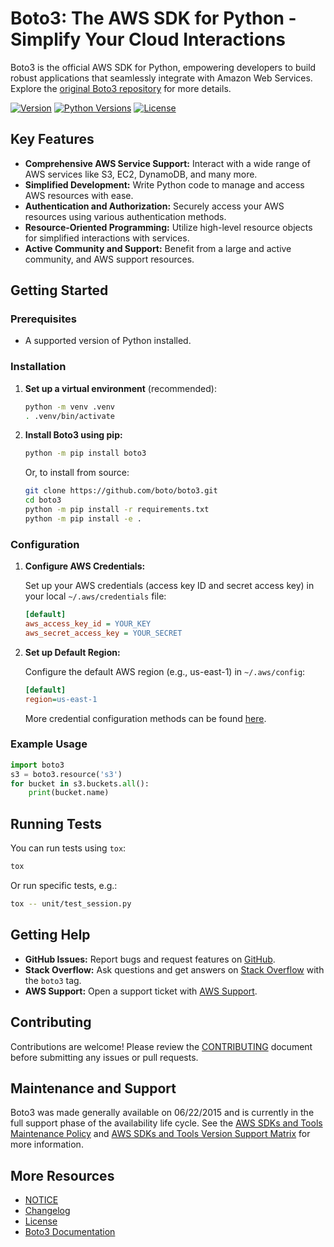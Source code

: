 # Boto3: The AWS SDK for Python - Simplify Your Cloud Interactions

Boto3 is the official AWS SDK for Python, empowering developers to build robust applications that seamlessly integrate with Amazon Web Services.  Explore the [original Boto3 repository](https://github.com/boto/boto3) for more details.

[![Version](http://img.shields.io/pypi/v/boto3.svg?style=flat)](https://pypi.python.org/pypi/boto3/)
[![Python Versions](https://img.shields.io/pypi/pyversions/boto3.svg?style=flat)](https://pypi.python.org/pypi/boto3/)
[![License](http://img.shields.io/pypi/l/boto3.svg?style=flat)](https://github.com/boto/boto3/blob/develop/LICENSE)

## Key Features

*   **Comprehensive AWS Service Support:** Interact with a wide range of AWS services like S3, EC2, DynamoDB, and many more.
*   **Simplified Development:** Write Python code to manage and access AWS resources with ease.
*   **Authentication and Authorization:** Securely access your AWS resources using various authentication methods.
*   **Resource-Oriented Programming:** Utilize high-level resource objects for simplified interactions with services.
*   **Active Community and Support:** Benefit from a large and active community, and AWS support resources.

## Getting Started

### Prerequisites

*   A supported version of Python installed.

### Installation

1.  **Set up a virtual environment** (recommended):

    ```bash
    python -m venv .venv
    . .venv/bin/activate
    ```

2.  **Install Boto3 using pip:**

    ```bash
    python -m pip install boto3
    ```

    Or, to install from source:
    ```bash
    git clone https://github.com/boto/boto3.git
    cd boto3
    python -m pip install -r requirements.txt
    python -m pip install -e .
    ```

### Configuration

1.  **Configure AWS Credentials:**

    Set up your AWS credentials (access key ID and secret access key) in your local `~/.aws/credentials` file:

    ```ini
    [default]
    aws_access_key_id = YOUR_KEY
    aws_secret_access_key = YOUR_SECRET
    ```
2.  **Set up Default Region:**

    Configure the default AWS region (e.g., us-east-1) in `~/.aws/config`:

    ```ini
    [default]
    region=us-east-1
    ```

    More credential configuration methods can be found [here](https://boto3.amazonaws.com/v1/documentation/api/latest/guide/credentials.html).

### Example Usage

```python
import boto3
s3 = boto3.resource('s3')
for bucket in s3.buckets.all():
    print(bucket.name)
```

## Running Tests

You can run tests using `tox`:

```bash
tox
```
Or run specific tests, e.g.:

```bash
tox -- unit/test_session.py
```

## Getting Help

*   **GitHub Issues:**  Report bugs and request features on [GitHub](https://github.com/boto/boto3/issues/new).
*   **Stack Overflow:**  Ask questions and get answers on [Stack Overflow](https://stackoverflow.com/) with the `boto3` tag.
*   **AWS Support:** Open a support ticket with [AWS Support](https://console.aws.amazon.com/support/home#/).

## Contributing

Contributions are welcome! Please review the [CONTRIBUTING](https://github.com/boto/boto3/blob/develop/CONTRIBUTING.rst) document before submitting any issues or pull requests.

## Maintenance and Support

Boto3 was made generally available on 06/22/2015 and is currently in the full support phase of the availability life cycle.  See the [AWS SDKs and Tools Maintenance Policy](https://docs.aws.amazon.com/sdkref/latest/guide/maint-policy.html) and [AWS SDKs and Tools Version Support Matrix](https://docs.aws.amazon.com/sdkref/latest/guide/version-support-matrix.html) for more information.

## More Resources

*   [NOTICE](https://github.com/boto/boto3/blob/develop/NOTICE)
*   [Changelog](https://github.com/boto/boto3/blob/develop/CHANGELOG.rst)
*   [License](https://github.com/boto/boto3/blob/develop/LICENSE)
*   [Boto3 Documentation](https://boto3.amazonaws.com/v1/documentation/api/latest/index.html)